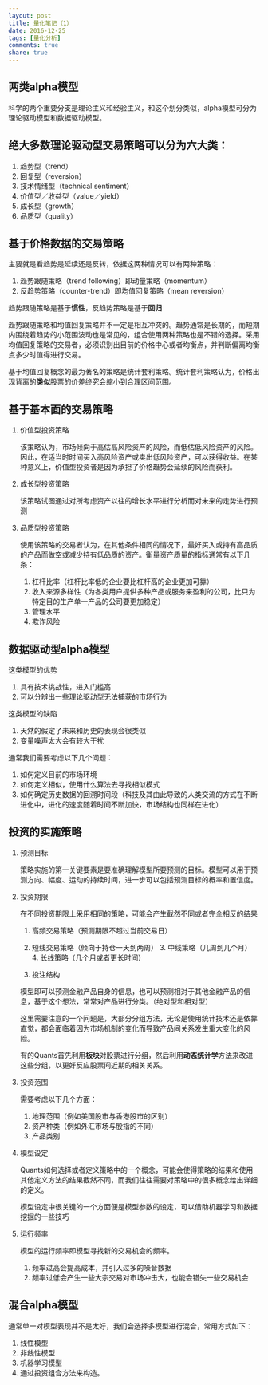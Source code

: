 ```yaml
---
layout: post
title: 量化笔记（1）
date: 2016-12-25
tags: [量化分析]
comments: true
share: true
---
```


## 两类alpha模型

科学的两个重要分支是理论主义和经验主义，和这个划分类似，alpha模型可分为理论驱动模型和数据驱动模型。
## 绝大多数理论驱动型交易策略可以分为六大类：

1. 趋势型（trend）
2. 回复型（reversion）
3. 技术情绪型（technical sentiment）
4. 价值型／收益型（value／yield）
5. 成长型（growth）
6. 品质型（quality）

## 基于价格数据的交易策略

主要就是看趋势是延续还是反转，依据这两种情况可以有两种策略：

1. 趋势跟随策略（trend following）即动量策略（momentum）
2. 反趋势策略（counter-trend）即均值回复策略（mean reversion）

趋势跟随策略是基于**惯性**，反趋势策略是基于**回归**

趋势跟随策略和均值回复策略并不一定是相互冲突的。趋势通常是长期的，而短期内围绕着趋势的小范围波动也是常见的，组合使用两种策略也是不错的选择。采用均值回复策略的交易者，必须识别出目前的价格中心或者均衡点，并判断偏离均衡点多少时值得进行交易。

基于均值回复概念的最为著名的策略是统计套利策略。统计套利策略认为，价格出现背离的**类似**股票的价差终究会缩小到合理区间范围。

## 基于基本面的交易策略

1. 价值型投资策略

   该策略认为，市场倾向于高估高风险资产的风险，而低估低风险资产的风险。因此，在适当时时间买入高风险资产或卖出低风险资产，可以获得收益。在某种意义上，价值型投资者是因为承担了价格趋势会延续的风险而获利。

2. 成长型投资策略


   该策略试图通过对所考虑资产以往的增长水平进行分析而对未来的走势进行预测


3. 品质型投资策略

   使用该策略的交易者认为，在其他条件相同的情况下，最好买入或持有高品质的产品而做空或减少持有低品质的资产。衡量资产质量的指标通常有以下几条：

   1. 杠杆比率（杠杆比率低的企业要比杠杆高的企业更加可靠）
   2. 收入来源多样性（为各类用户提供多种产品或服务来盈利的公司，比只为特定目的生产单一产品的公司要更加稳定）
   3. 管理水平
   4. 欺诈风险


## 数据驱动型alpha模型
这类模型的优势

1. 具有技术挑战性，进入门槛高	
2. 可以分辨出一些理论驱动型无法捕获的市场行为

这类模型的缺陷

1. 天然的假定了未来和历史的表现会很类似
2. 变量噪声太大会有较大干扰

通常我们需要考虑以下几个问题：

1. 如何定义目前的市场环境
2. 如何定义相似，使用什么算法去寻找相似模式
3. 如何确定历史数据的回溯时间段（科技及其由此导致的人类交流的方式在不断进化中，进化的速度随着时间不断加快，市场结构也同样在进化）


## 投资的实施策略

1. 预测目标


   策略实施的第一关键要素是要准确理解模型所要预测的目标。模型可以用于预测方向、幅度、运动的持续时间，进一步可以包括预测目标的概率和置信度。


2. 投资期限


   在不同投资期限上采用相同的策略，可能会产生截然不同或者完全相反的结果


   1. 高频交易策略（预测期限不超过当前交易日）
   2. 短线交易策略（倾向于持仓一天到两周）
      3. 中线策略（几周到几个月）
      4. 长线策略（几个月或者更长时间）

   3. 投注结构


   模型即可以预测金融产品自身的信息，也可以预测相对于其他金融产品的信息，基于这个想法，常常对产品进行分类。（绝对型和相对型）

   这里需要注意的一个问题是，大部分分组方法，无论是使用统计技术还是依靠直觉，都会面临着因为市场机制的变化而导致产品间关系发生重大变化的风险。

   有的Quants首先利用**板块**对股票进行分组，然后利用**动态统计学**方法来改进这些分组，以更好反应股票间近期的相关关系。

   

4. 投资范围

   需要考虑以下几个方面：

   1. 地理范围（例如美国股市与香港股市的区别）
   2. 资产种类（例如外汇市场与股指的不同）
   3. 产品类别

5. 模型设定

   Quants如何选择或者定义策略中的一个概念，可能会使得策略的结果和使用其他定义方法的结果截然不同，而我们往往需要对策略中的很多概念给出详细的定义。


   模型设定中很关键的一个方面便是模型参数的设定，可以借助机器学习和数据挖掘的一些技巧

6. 运行频率

   模型的运行频率即模型寻找新的交易机会的频率。

   1. 频率过高会提高成本，并引入过多的噪音数据
   2. 频率过低会产生一些大宗交易对市场冲击大，也能会错失一些交易机会


## 混合alpha模型


通常单一对模型表现并不是太好，我们会选择多模型进行混合，常用方式如下：

1. 线性模型
2. 非线性模型
3. 机器学习模型
4. 通过投资组合方法来构造。    